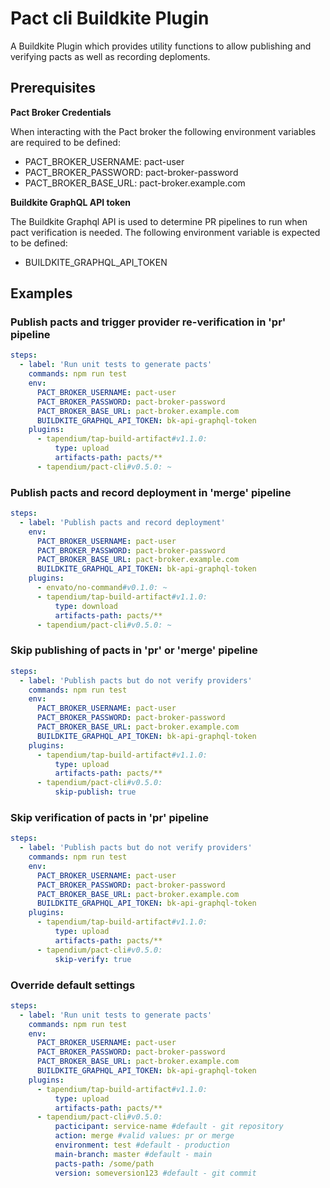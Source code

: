 # Pact cli Buildkite Plugin

A Buildkite Plugin which provides utility functions to allow publishing and verifying pacts as well as recording deploments.

## Prerequisites

**Pact Broker Credentials**

When interacting with the Pact broker the following environment variables are required to be defined:

- PACT_BROKER_USERNAME: pact-user
- PACT_BROKER_PASSWORD: pact-broker-password
- PACT_BROKER_BASE_URL: pact-broker.example.com

**Buildkite GraphQL API token**

The Buildkite Graphql API is used to determine PR pipelines to run when pact verification is needed. The following environment variable is expected to be defined:

- BUILDKITE_GRAPHQL_API_TOKEN

## Examples

### Publish pacts and trigger provider re-verification in 'pr' pipeline

```yml
steps:
  - label: 'Run unit tests to generate pacts'
    commands: npm run test
    env:
      PACT_BROKER_USERNAME: pact-user
      PACT_BROKER_PASSWORD: pact-broker-password
      PACT_BROKER_BASE_URL: pact-broker.example.com
      BUILDKITE_GRAPHQL_API_TOKEN: bk-api-graphql-token
    plugins:
      - tapendium/tap-build-artifact#v1.1.0:
          type: upload
          artifacts-path: pacts/**
      - tapendium/pact-cli#v0.5.0: ~
```

### Publish pacts and record deployment in 'merge' pipeline

```yml
steps:
  - label: 'Publish pacts and record deployment'
    env:
      PACT_BROKER_USERNAME: pact-user
      PACT_BROKER_PASSWORD: pact-broker-password
      PACT_BROKER_BASE_URL: pact-broker.example.com
      BUILDKITE_GRAPHQL_API_TOKEN: bk-api-graphql-token
    plugins:
      - envato/no-command#v0.1.0: ~
      - tapendium/tap-build-artifact#v1.1.0:
          type: download
          artifacts-path: pacts/**
      - tapendium/pact-cli#v0.5.0: ~
```

### Skip publishing of pacts in 'pr' or 'merge' pipeline

```yml
steps:
  - label: 'Publish pacts but do not verify providers'
    commands: npm run test
    env:
      PACT_BROKER_USERNAME: pact-user
      PACT_BROKER_PASSWORD: pact-broker-password
      PACT_BROKER_BASE_URL: pact-broker.example.com
      BUILDKITE_GRAPHQL_API_TOKEN: bk-api-graphql-token
    plugins:
      - tapendium/tap-build-artifact#v1.1.0:
          type: upload
          artifacts-path: pacts/**
      - tapendium/pact-cli#v0.5.0:
          skip-publish: true
```

### Skip verification of pacts in 'pr' pipeline

```yml
steps:
  - label: 'Publish pacts but do not verify providers'
    commands: npm run test
    env:
      PACT_BROKER_USERNAME: pact-user
      PACT_BROKER_PASSWORD: pact-broker-password
      PACT_BROKER_BASE_URL: pact-broker.example.com
      BUILDKITE_GRAPHQL_API_TOKEN: bk-api-graphql-token
    plugins:
      - tapendium/tap-build-artifact#v1.1.0:
          type: upload
          artifacts-path: pacts/**
      - tapendium/pact-cli#v0.5.0:
          skip-verify: true
```

### Override default settings

```yml
steps:
  - label: 'Run unit tests to generate pacts'
    commands: npm run test
    env:
      PACT_BROKER_USERNAME: pact-user
      PACT_BROKER_PASSWORD: pact-broker-password
      PACT_BROKER_BASE_URL: pact-broker.example.com
      BUILDKITE_GRAPHQL_API_TOKEN: bk-api-graphql-token
    plugins:
      - tapendium/tap-build-artifact#v1.1.0:
          type: upload
          artifacts-path: pacts/**
      - tapendium/pact-cli#v0.5.0:
          pacticipant: service-name #default - git repository
          action: merge #valid values: pr or merge
          environment: test #default - production
          main-branch: master #default - main
          pacts-path: /some/path
          version: someversion123 #default - git commit
```
